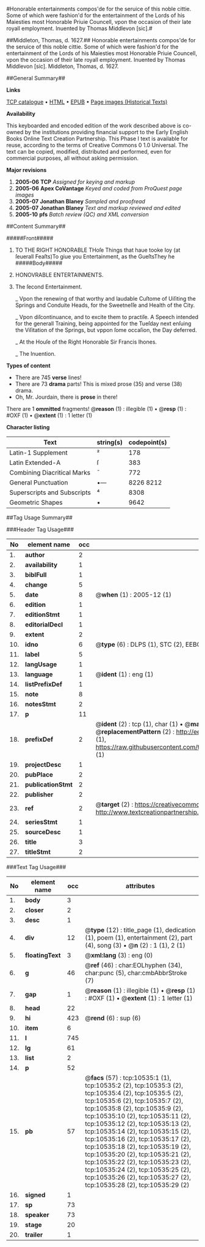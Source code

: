 #Honorable entertainments compos'de for the seruice of this noble cittie. Some of which were fashion'd for the entertainment of the Lords of his Maiesties most Honorable Priuie Councell, vpon the occasion of their late royall employment. Inuented by Thomas Middlevon [sic].#

##Middleton, Thomas, d. 1627.##
Honorable entertainments compos'de for the seruice of this noble cittie. Some of which were fashion'd for the entertainment of the Lords of his Maiesties most Honorable Priuie Councell, vpon the occasion of their late royall employment. Inuented by Thomas Middlevon [sic].
Middleton, Thomas, d. 1627.

##General Summary##

**Links**

[TCP catalogue](http://www.ota.ox.ac.uk/tcp/)  • 
[HTML](http://tei.it.ox.ac.uk/tcp/Texts-HTML/free/A07/A07502.html)  • 
[EPUB](http://tei.it.ox.ac.uk/tcp/Texts-EPUB/free/A07/A07502.epub) • 
[Page images (Historical Texts)](https://data.historicaltexts.jisc.ac.uk/view?pubId=eebo-99845625e&pageId=eebo-99845625e-10535-1)

**Availability**

This keyboarded and encoded edition of the
	       work described above is co-owned by the institutions
	       providing financial support to the Early English Books
	       Online Text Creation Partnership. This Phase I text is
	       available for reuse, according to the terms of Creative
	       Commons 0 1.0 Universal. The text can be copied,
	       modified, distributed and performed, even for
	       commercial purposes, all without asking permission.

**Major revisions**

1. __2005-06__ __TCP__ *Assigned for keying and markup*
1. __2005-06__ __Apex CoVantage__ *Keyed and coded from ProQuest page images*
1. __2005-07__ __Jonathan Blaney__ *Sampled and proofread*
1. __2005-07__ __Jonathan Blaney__ *Text and markup reviewed and edited*
1. __2005-10__ __pfs__ *Batch review (QC) and XML conversion*

##Content Summary##

#####Front#####

1. TO THE RIGHT HONORABLE
THoſe Things that haue tooke Ioy (at ſeuerall Feaſts)To giue you Entertainment, as the GueſtsThey he
#####Body#####

1. HONOVRABLE ENTERTAINMENTS.

1. The ſecond Entertainment.

    _ Vpon the renewing of that worthy and laudable Cuſtome of Uiſiting the Springs and Conduite Heads, for the Sweetneſſe and Health of the City.

    _ Vpon diſcontinuance, and to excite them to practiſe. A Speech intended for the generall Training, being appointed for the Tueſday next enſuing the Viſitation of the Springs, but vppon ſome occaſion, the Day deferred.

    _ At the Houſe of the Right Honorable Sir Francis Ihones.

    _ The Inuention.

**Types of content**

  * There are 745 **verse** lines!
  * There are 73 **drama** parts! This is mixed prose (35) and verse (38) drama.
  * Oh, Mr. Jourdain, there is **prose** in there!

There are 1 **ommitted** fragments! 
 @__reason__ (1) : illegible (1)  •  @__resp__ (1) : #OXF (1)  •  @__extent__ (1) : 1 letter (1)

**Character listing**


|Text|string(s)|codepoint(s)|
|---|---|---|
|Latin-1 Supplement|²|178|
|Latin Extended-A|ſ|383|
|Combining             Diacritical Marks|̄|772|
|General Punctuation|•—|8226 8212|
|Superscripts             and Subscripts|⁴|8308|
|Geometric Shapes|▪|9642|

##Tag Usage Summary##

###Header Tag Usage###

|No|element name|occ|attributes|
|---|---|---|---|
|1.|__author__|2||
|2.|__availability__|1||
|3.|__biblFull__|1||
|4.|__change__|5||
|5.|__date__|8| @__when__ (1) : 2005-12 (1)|
|6.|__edition__|1||
|7.|__editionStmt__|1||
|8.|__editorialDecl__|1||
|9.|__extent__|2||
|10.|__idno__|6| @__type__ (6) : DLPS (1), STC (2), EEBO-CITATION (1), PROQUEST (1), VID (1)|
|11.|__label__|5||
|12.|__langUsage__|1||
|13.|__language__|1| @__ident__ (1) : eng (1)|
|14.|__listPrefixDef__|1||
|15.|__note__|8||
|16.|__notesStmt__|2||
|17.|__p__|11||
|18.|__prefixDef__|2| @__ident__ (2) : tcp (1), char (1)  •  @__matchPattern__ (2) : ([0-9\-]+):([0-9IVX]+) (1), (.+) (1)  •  @__replacementPattern__ (2) : http://eebo.chadwyck.com/downloadtiff?vid=$1&page=$2 (1), https://raw.githubusercontent.com/textcreationpartnership/Texts/master/tcpchars.xml#$1 (1)|
|19.|__projectDesc__|1||
|20.|__pubPlace__|2||
|21.|__publicationStmt__|2||
|22.|__publisher__|2||
|23.|__ref__|2| @__target__ (2) : https://creativecommons.org/publicdomain/zero/1.0/ (1), http://www.textcreationpartnership.org/docs/. (1)|
|24.|__seriesStmt__|1||
|25.|__sourceDesc__|1||
|26.|__title__|3||
|27.|__titleStmt__|2||


###Text Tag Usage###

|No|element name|occ|attributes|
|---|---|---|---|
|1.|__body__|3||
|2.|__closer__|2||
|3.|__desc__|1||
|4.|__div__|12| @__type__ (12) : title_page (1), dedication (1), poem (1), entertainment (2), part (4), song (3)  •  @__n__ (2) : 1 (1), 2 (1)|
|5.|__floatingText__|3| @__xml:lang__ (3) : eng (0)|
|6.|__g__|46| @__ref__ (46) : char:EOLhyphen (34), char:punc (5), char:cmbAbbrStroke (7)|
|7.|__gap__|1| @__reason__ (1) : illegible (1)  •  @__resp__ (1) : #OXF (1)  •  @__extent__ (1) : 1 letter (1)|
|8.|__head__|22||
|9.|__hi__|423| @__rend__ (6) : sup (6)|
|10.|__item__|6||
|11.|__l__|745||
|12.|__lg__|61||
|13.|__list__|2||
|14.|__p__|52||
|15.|__pb__|57| @__facs__ (57) : tcp:10535:1 (1), tcp:10535:2 (2), tcp:10535:3 (2), tcp:10535:4 (2), tcp:10535:5 (2), tcp:10535:6 (2), tcp:10535:7 (2), tcp:10535:8 (2), tcp:10535:9 (2), tcp:10535:10 (2), tcp:10535:11 (2), tcp:10535:12 (2), tcp:10535:13 (2), tcp:10535:14 (2), tcp:10535:15 (2), tcp:10535:16 (2), tcp:10535:17 (2), tcp:10535:18 (2), tcp:10535:19 (2), tcp:10535:20 (2), tcp:10535:21 (2), tcp:10535:22 (2), tcp:10535:23 (2), tcp:10535:24 (2), tcp:10535:25 (2), tcp:10535:26 (2), tcp:10535:27 (2), tcp:10535:28 (2), tcp:10535:29 (2)|
|16.|__signed__|1||
|17.|__sp__|73||
|18.|__speaker__|73||
|19.|__stage__|20||
|20.|__trailer__|1||
